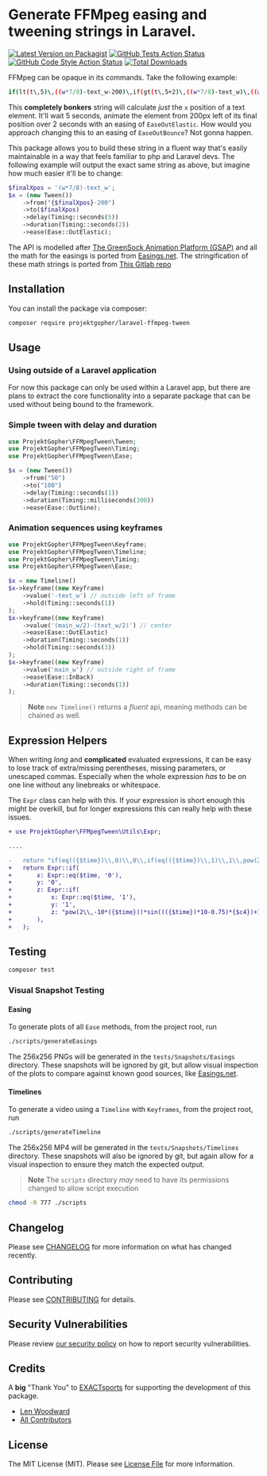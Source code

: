 # Generate FFMpeg easing and tweening strings in Laravel.
[![Latest Version on Packagist](https://img.shields.io/packagist/v/projektgopher/laravel-ffmpeg-tween.svg?style=flat-square)](https://packagist.org/packages/projektgopher/laravel-ffmpeg-tween)
[![GitHub Tests Action Status](https://img.shields.io/github/actions/workflow/status/projektgopher/laravel-ffmpeg-tween/run-tests.yml?branch=main&label=tests&style=flat-square)](https://github.com/projektgopher/laravel-ffmpeg-tween/actions?query=workflow%3Arun-tests+branch%3Amain)
[![GitHub Code Style Action Status](https://img.shields.io/github/actions/workflow/status/projektgopher/laravel-ffmpeg-tween/phpstan.yml?branch=main&label=code%20style&style=flat-square)](https://github.com/projektgopher/laravel-ffmpeg-tween/actions?query=workflow%3A"phpstan"+branch%3Amain)
[![Total Downloads](https://img.shields.io/packagist/dt/projektgopher/laravel-ffmpeg-tween.svg?style=flat-square)](https://packagist.org/packages/projektgopher/laravel-ffmpeg-tween)

FFMpeg can be opaque in its commands. Take the following example:
```bash
if(lt(t\,5)\,((w*7/8)-text_w-200)\,if(gt(t\,5+2)\,((w*7/8)-text_w)\,((w*7/8)-text_w-200)+((((w*7/8)-text_w)-((w*7/8)-text_w-200))(if(eq(((t-5)/2)\,0)\,0\,if(eq(((t-5)/2)\,1)\,1\,pow(2\,-10((t-5)/2))*sin((((t-5)/2)*10-0.75)*2.0943951023932)+1))))))
```
This **completely bonkers** string will calculate _just_ the `x` position of a text element. It'll wait 5 seconds, animate the element from 200px left of its final position over 2 seconds with an easing of `EaseOutElastic`. How would you approach changing this to an easing of `EaseOutBounce`? Not gonna happen.

This package allows you to build these string in a fluent way that's easily maintainable in a way that feels familiar to php and Laravel devs. The following example will output the exact same string as above, but imagine how much easier it'll be to change:
```php
$finalXpos = '(w*7/8)-text_w';
$x = (new Tween())
    ->from("{$finalXpos}-200")
    ->to($finalXpos)
    ->delay(Timing::seconds(5))
    ->duration(Timing::seconds(2))
    ->ease(Ease::OutElastic);
```

The API is modelled after [The GreenSock Animation Platform (GSAP)](https://greensock.com/get-started/#whatIsGSAP)
and all the math for the easings is ported from [Easings.net](https://easings.net).
The stringification of these math strings is ported from [This Gitlab repo](https://gitlab.com/dak425/easing/-/blob/master/ffmpeg/ffmpeg.go)

## Installation
You can install the package via composer:
```bash
composer require projektgopher/laravel-ffmpeg-tween
```

## Usage
### Using outside of a Laravel application
For now this package can only be used within a Laravel app, but there are plans to extract the core functionality into a separate package that can be used without being bound to the framework.

### Simple tween with delay and duration
```php
use ProjektGopher\FFMpegTween\Tween;
use ProjektGopher\FFMpegTween\Timing;
use ProjektGopher\FFMpegTween\Ease;

$x = (new Tween())
    ->from("50")
    ->to("100")
    ->delay(Timing::seconds(1))
    ->duration(Timing::milliseconds(300))
    ->ease(Ease::OutSine);
```

### Animation sequences using keyframes
```php
use ProjektGopher\FFMpegTween\Keyframe;
use ProjektGopher\FFMpegTween\Timeline;
use ProjektGopher\FFMpegTween\Timing;
use ProjektGopher\FFMpegTween\Ease;

$x = new Timeline()
$x->keyframe((new Keyframe)
    ->value('-text_w') // outside left of frame
    ->hold(Timing::seconds(1))
);
$x->keyframe((new Keyframe)
    ->value('(main_w/2)-(text_w/2)') // center
    ->ease(Ease::OutElastic)
    ->duration(Timing::seconds(1))
    ->hold(Timing::seconds(3))
);
$x->keyframe((new Keyframe)
    ->value('main_w') // outside right of frame
    ->ease(Ease::InBack)
    ->duration(Timing::seconds(1))
);
```

> **Note** `new Timeline()` returns a _fluent_ api, meaning methods can be chained as well.

## Expression Helpers
When writing _long_ and **complicated** evaluated expressions, it can be easy to lose track of extra/missing perentheses, missing parameters, or unescaped commas. Especially when the whole expression _has_ to be on one line without any linebreaks or whitespace.

The `Expr` class can help with this. If your expression is short enough this might be overkill, but for longer expressions this can really help with these issues.

```diff
+ use ProjektGopher\FFMpegTween\Utils\Expr;

....

-   return "if(eq(({$time})\\,0)\\,0\\,if(eq(({$time})\\,1)\\,1\\,pow(2\\,-10*({$time}))*sin((({$time})*10-0.75)*{$c4})+1))";
+   return Expr::if(
+       x: Expr::eq($time, '0'),
+       y: '0',
+       z: Expr::if(
+           x: Expr::eq($time, '1'),
+           y: '1',
+           z: "pow(2\\,-10*({$time}))*sin((({$time})*10-0.75)*{$c4})+1",
+       ),
+   );
```

## Testing
```bash
composer test
```

### Visual Snapshot Testing
#### Easing
To generate plots of all `Ease` methods, from the project root, run
```bash
./scripts/generateEasings
```
The 256x256 PNGs will be generated in the `tests/Snapshots/Easings` directory.
These snapshots will be ignored by git, but allow visual inspection of the plots to
compare against known good sources, like [Easings.net](https://easings.net).

#### Timelines
To generate a video using a `Timeline` with `Keyframes`, from the project root, run
```bash
./scripts/generateTimeline
```
The 256x256 MP4 will be generated in the `tests/Snapshots/Timelines` directory.
These snapshots will also be ignored by git, but again allow for a visual
inspection to ensure they match the expected output.

> **Note** The `scripts` directory _may_ need to have its permissions changed to allow script execution
```bash
chmod -R 777 ./scripts
```

## Changelog
Please see [CHANGELOG](CHANGELOG.md) for more information on what has changed recently.

## Contributing
Please see [CONTRIBUTING](CONTRIBUTING.md) for details.

## Security Vulnerabilities
Please review [our security policy](../../security/policy) on how to report security vulnerabilities.

## Credits
A **big** "Thank You" to [EXACTsports](https://github.com/EXACTsports) for supporting the development of this package.

- [Len Woodward](https://github.com/ProjektGopher)
- [All Contributors](../../contributors)

## License
The MIT License (MIT). Please see [License File](LICENSE.md) for more information.
